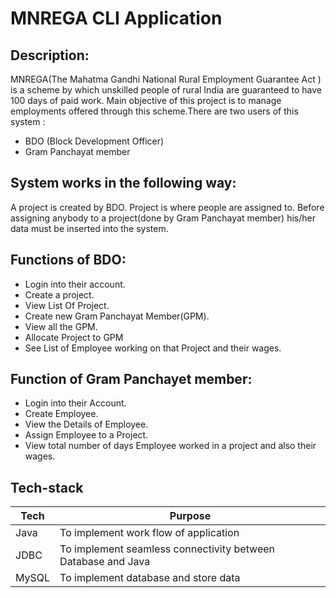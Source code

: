 # MNREGA CLI Application

## Description:

MNREGA(The Mahatma Gandhi National Rural Employment Guarantee Act ) is a scheme by which unskilled people of rural India are guaranteed to have 100 days of paid work. Main objective of this project is to manage employments offered through this scheme.There are two users of this system : 
- BDO (Block Development Officer) 
- Gram Panchayat member

## System works in the following way:
A project is created by BDO. Project is where people are assigned to. Before assigning anybody to a project(done by Gram Panchayat member) his/her data must be inserted into the system.

## Functions of BDO:
- Login into their account.
- Create a project.
- View List Of Project.
- Create new Gram Panchayat Member(GPM).
- View all the GPM.
- Allocate  Project to GPM
- See List of Employee working on that Project and their wages.

## Function of Gram Panchayet member:
- Login into their Account.
- Create Employee.
- View the Details of Employee.
- Assign Employee to a Project.
- View total number of days Employee worked in a project and also their wages.

## Tech-stack
| Tech | Purpose |
| ------|------ |
| Java | To implement work flow of application|
| JDBC | To implement seamless connectivity between Database and Java |
| MySQL| To implement database and store data |
